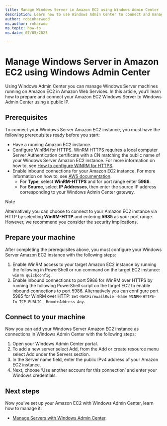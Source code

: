 ```yaml
---
title: Manage Windows Server in Amazon EC2 using Windows Admin Center
description: Learn how to use Windows Admin Center to connect and manage Windows Server on Amazon EC2
author: robinharwood
ms.author: roharwoo
ms.topic: how-to 
ms.date: 07/05/2023

---
```


# Manage Windows Server in Amazon EC2 using Windows Admin Center

Using Windows Admin Center you can manage Windows Server machines running on Amazon EC2 in Amazon Web Services. In this article, you’ll learn how to prepare and connect your Amazon EC2 Windows Server to Windows Admin Center using a public IP.

## Prerequisites

To connect your Windows Server Amazon EC2 instance, you must have the following prerequisites ready before you start:
- Have a running Amazon EC2 instance.
- Configure WinRM for HTTPS. WinRM HTTPS requires a local computer Server Authentication certificate with a CN matching the public name of your Windows Server Amazon EC2 instance. For more information on how to, see [How to configure WINRM for HTTPS](/troubleshoot/windows-client/system-management-components/configure-winrm-for-https).
- Enable inbound connections for your Amazon EC2 instance. For more information on how to, see [AWS documentation](https://docs.aws.amazon.com/AWSEC2/latest/WindowsGuide/authorizing-access-to-an-instance.html).
  - For **Type**, select **WinRM-HTTPS** and for port range enter **5986**.
  - For **Source**, select **IP Addresses**, then enter the source IP address corresponding to your Windows Admin Center gateway.

> [!NOTE]
> Alternatively you can choose to connect to your Amazon EC2 instance via HTTP by selecting **WinRM-HTTP** and entering **5985** as your port range. However, we recommend you consider the security implications.

## Prepare your machine

After completing the prerequisites above, you must configure your Windows Server Amazon EC2 instance with the following steps:
1. Enable WinRM access to your target Amazon EC2 instance by running the following in PowerShell or run command on the target EC2 instance:  `winrm quickconfig`.
1. Enable inbound connections to port 5986 for WinRM over HTTPS by running the following PowerShell script on the target EC2 to enable inbound connections to port 5986. Alternatively you can configure port 5985 for WinRM over HTTP: `Set-NetFirewallRule -Name WINRM-HTTPS-In-TCP-PUBLIC -RemoteAddress Any`.

## Connect to your machine

Now you can add your Windows Server Amazon EC2 instance as connections in Windows Admin Center with the following steps:
1. Open your Windows Admin Center portal.
1. To add a new server select Add, from the Add or create resource menu select Add under the Servers section.
1. In the Server name field, enter the public IPv4 address of your Amazon EC2 instance.
1. Next, choose ‘Use another account for this connection’ and enter your Windows credentials.

## Next steps

Now you've set up your Amazon EC2 with Windows Admin Center, learn how to manage it:
- [Manage Servers with Windows Admin Center](/windows-server/manage/windows-admin-center/use/manage-servers).
